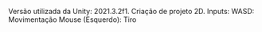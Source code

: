 Versão utilizada da Unity: 2021.3.2f1.
Criação de projeto 2D.
Inputs:
WASD: Movimentação
Mouse (Esquerdo): Tiro
